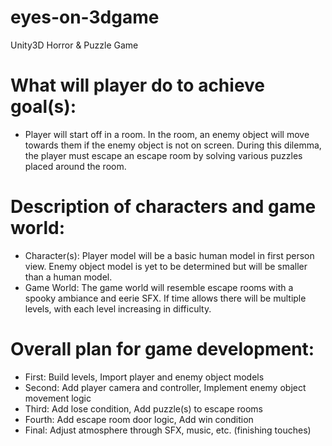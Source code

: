 # eyes-on-3dgame
Unity3D Horror &amp; Puzzle Game

# What will player do to achieve goal(s):
-	Player will start off in a room. In the room, an enemy object will move towards them if the enemy object is not on screen. During this dilemma, the player must escape an escape room by solving various puzzles placed around the room.
  
# Description of characters and game world: 
-	Character(s): Player model will be a basic human model in first person view. Enemy object model is yet to be determined but will be smaller than a human model.
-	Game World: The game world will resemble escape rooms with a spooky ambiance and eerie SFX. If time allows there will be multiple levels, with each level increasing in difficulty.
  
# Overall plan for game development: 
-	First: Build levels, Import player and enemy object models
-	Second: Add player camera and controller, Implement enemy object movement logic
-	Third: Add lose condition, Add puzzle(s) to escape rooms
-	Fourth: Add escape room door logic, Add win condition
-	Final: Adjust atmosphere through SFX, music, etc. (finishing touches)
